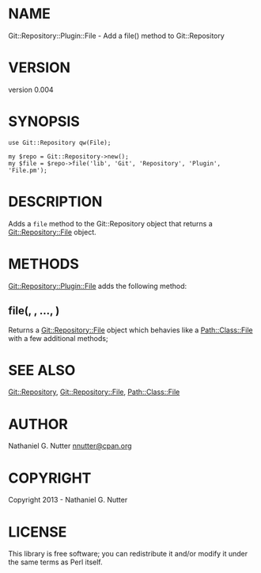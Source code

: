 # NAME

Git::Repository::Plugin::File - Add a file() method to Git::Repository

# VERSION

version 0.004

# SYNOPSIS

    use Git::Repository qw(File);

    my $repo = Git::Repository->new();
    my $file = $repo->file('lib', 'Git', 'Repository', 'Plugin', 'File.pm');

# DESCRIPTION

Adds a `file` method to the Git::Repository object
that returns a [Git::Repository::File](https://metacpan.org/pod/Git::Repository::File) object.

# METHODS

[Git::Repository::Plugin::File](https://metacpan.org/pod/Git::Repository::Plugin::File) adds the
following method:

## file(<dir1>, <dir2>, ..., <file>)

Returns a [Git::Repository::File](https://metacpan.org/pod/Git::Repository::File) object which behavies
like a [Path::Class::File](https://metacpan.org/pod/Path::Class::File) with a few additional methods;

# SEE ALSO

[Git::Repository](https://metacpan.org/pod/Git::Repository),
[Git::Repository::File](https://metacpan.org/pod/Git::Repository::File),
[Path::Class::File](https://metacpan.org/pod/Path::Class::File)

# AUTHOR

Nathaniel G. Nutter <nnutter@cpan.org>

# COPYRIGHT

Copyright 2013 - Nathaniel G. Nutter

# LICENSE

This library is free software; you can redistribute it and/or modify
it under the same terms as Perl itself.
